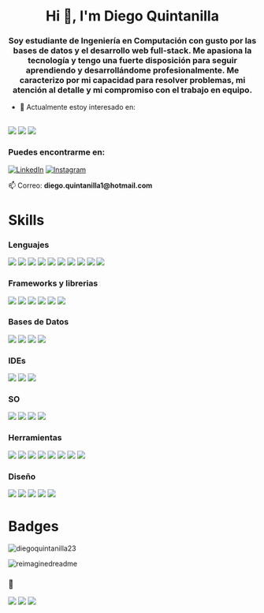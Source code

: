 <h1 align="center">Hi 👋, I'm Diego Quintanilla</h1>
<h3 align="center">Soy estudiante de Ingeniería en Computación con gusto por las bases de datos y el desarrollo web full-stack. Me apasiona la tecnología y tengo una fuerte disposición para seguir aprendiendo y desarrollándome profesionalmente. Me caracterizo por mi capacidad para resolver problemas, mi atención al detalle y mi compromiso con el trabajo en equipo.</h3>

- 🌱 Actualmente estoy interesado en: 
<br>
<a target="_blank"><img src="https://img.shields.io/badge/Angular-DD0031?style=for-the-badge&logo=angular&logoColor=white"></a>
<a target="_blank"><img src="https://img.shields.io/badge/Laravel-FF2D20?style=for-the-badge&logo=laravel&logoColor=white"></a>
<a target="_blank"><img src="https://img.shields.io/badge/React-20232A?style=for-the-badge&logo=react&logoColor=61DAFB"></a>

<h3 align="left">Puedes encontrarme en:</h3>
<p align="left">
<a href="https://www.linkedin.com/in/diego-quintanilla-324383313" target="_blank"><img src="https://img.shields.io/badge/LinkedIn-%230077B5.svg?&style=flat-square&logo=linkedin&logoColor=white" alt="LinkedIn"></a>
<a href="https://www.instagram.com/23skiidoo/" target="_blank"><img src="https://img.shields.io/badge/Instagram-%23E4405F.svg?&style=flat-square&logo=instagram&logoColor=white" alt="Instagram"></a>
<br>
<p>📫 Correo: <strong>diego.quintanilla1@hotmail.com</strong></p>
</p>

<h1 align="left">Skills</h1>
<h3 align="left">Lenguajes</h3>
<a target="_blank"><img src="https://img.shields.io/badge/C%23-239120?style=for-the-badge&logo=csharp&logoColor=white"></a>
<a target="_blank"><img src="https://img.shields.io/badge/C%2B%2B-00599C?style=for-the-badge&logo=c%2B%2B&logoColor=white"></a>
<a target="_blank"><img src="https://img.shields.io/badge/C-00599C?style=for-the-badge&logo=c&logoColor=white"></a>
<a target="_blank"><img src="https://img.shields.io/badge/HTML5-E34F26?style=for-the-badge&logo=html5&logoColor=white"></a>
<a target="_blank"><img src="https://img.shields.io/badge/CSS3-1572B6?style=for-the-badge&logo=css3&logoColor=white"></a>
<a target="_blank"><img src="https://img.shields.io/badge/JavaScript-F7DF1E?style=for-the-badge&logo=javascript&logoColor=black"></a>
<a target="_blank"><img src="https://img.shields.io/badge/TypeScript-007ACC?style=for-the-badge&logo=typescript&logoColor=white"></a>
<a target="_blank"><img src="https://img.shields.io/badge/Java-ED8B00?style=for-the-badge&logo=openjdk&logoColor=white"></a>
<a target="_blank"><img src="https://img.shields.io/badge/PHP-777BB4?style=for-the-badge&logo=php&logoColor=white"></a>
<a target="_blank"><img src="https://img.shields.io/badge/Dart-0175C2?style=for-the-badge&logo=dart&logoColor=white"></a>
<p align="left">
</p>
<h3 align="left">Frameworks y librerias</h3>
<p align="left">
<a target="_blank"><img src="https://img.shields.io/badge/Angular-DD0031?style=for-the-badge&logo=angular&logoColor=white"></a>
<a target="_blank"><img src="https://img.shields.io/badge/Laravel-FF2D20?style=for-the-badge&logo=laravel&logoColor=white"></a>
<a target="_blank"><img src="https://img.shields.io/badge/Flutter-02569B?style=for-the-badge&logo=flutter&logoColor=white"></a>
<a target="_blank"><img src="https://img.shields.io/badge/Express.js-404D59?style=for-the-badge"></a>
<a target="_blank"><img src="https://img.shields.io/badge/Vue.js-35495E?style=for-the-badge&logo=vue.js&logoColor=4FC08D"></a>
<a target="_blank"><img src="https://img.shields.io/badge/livewire-4e56a6?style=for-the-badge&logo=livewire&logoColor=white"></a>
</p>
<h3 align="left">Bases de Datos</h3>
<p align="left">
<a target="_blank"><img src="https://img.shields.io/badge/MongoDB-4EA94B?style=for-the-badge&logo=mongodb&logoColor=white"></a>
<a target="_blank"><img src="https://img.shields.io/badge/MySQL-005C84?style=for-the-badge&logo=mysql&logoColor=white"></a>
<a target="_blank"><img src="https://img.shields.io/badge/PostgreSQL-316192?style=for-the-badge&logo=postgresql&logoColor=white"></a>
<a target="_blank"><img src="https://img.shields.io/badge/Microsoft%20SQL%20Server-CC2927?style=for-the-badge&logo=microsoft%20sql%20server&logoColor=white"></a>
</p>
<h3 align="left">IDEs</h3>
<p align="left">
<a target="_blank"><img src="https://img.shields.io/badge/Visual_Studio-5C2D91?style=for-the-badge&logo=visual%20studio&logoColor=white"></a>
<a target="_blank"><img src="https://img.shields.io/badge/Visual_Studio_Code-0078D4?style=for-the-badge&logo=visual%20studio%20code&logoColor=white"></a>
<a target="_blank"><img src="https://img.shields.io/badge/apache%20netbeans-1B6AC6?style=for-the-badge&logo=apache%20netbeans%20IDE&logoColor=white"></a>
</p>
<h3 align="left">SO</h3>
<p align="left">
<a target="_blank"><img src="https://img.shields.io/badge/Linux-FCC624?style=for-the-badge&logo=linux&logoColor=black"></a>
<a target="_blank"><img src="https://img.shields.io/badge/Ubuntu-E95420?style=for-the-badge&logo=ubuntu&logoColor=white"></a>
<a target="_blank"><img src="https://img.shields.io/badge/Windows-0078D6?style=for-the-badge&logo=windows&logoColor=white"></a>
<a target="_blank"><img src="https://img.shields.io/badge/Windows_11-0078d4?style=for-the-badge&logo=windows-11&logoColor=white"></a>
</p>
<h3 align="left">Herramientas</h3>
<p align="left">
<a target="_blank"><img src="    https://img.shields.io/badge/ChatGPT-74aa9c?style=for-the-badge&logo=openai&logoColor=white"></a>
<a target="_blank"><img src="https://img.shields.io/badge/npm-CB3837?style=for-the-badge&logo=npm&logoColor=white"></a>
<a target="_blank"><img src="https://img.shields.io/badge/Xampp-F37623?style=for-the-badge&logo=xampp&logoColor=white"></a>
<a target="_blank"><img src="https://img.shields.io/badge/Laragon-0E83CD?style=for-the-badge&logo=Laragon&logoColor=white"></a>
<a target="_blank"><img src="https://img.shields.io/badge/Trello-0052CC?style=for-the-badge&logo=trello&logoColor=white"></a>
<a target="_blank"><img src="https://img.shields.io/badge/GIT-E44C30?style=for-the-badge&logo=git&logoColor=white"></a>
<a target="_blank"><img src="https://img.shields.io/badge/VirtualBox-21416b?style=for-the-badge&logo=VirtualBox&logoColor=white"></a>
<a target="_blank"><img src="https://img.shields.io/badge/Postman-FF6C37?style=for-the-badge&logo=Postman&logoColor=white"></a>
</p>
<h3 align="left">Diseño</h3>
<p align="left">
<a target="_blank"><img src="https://img.shields.io/badge/Figma-F24E1E?style=for-the-badge&logo=figma&logoColor=white"></a>
<a target="_blank"><img src="https://img.shields.io/badge/blender-%23F5792A.svg?style=for-the-badge&logo=blender&logoColor=white"></a>
<a target="_blank"><img src="https://img.shields.io/badge/Canva-%2300C4CC.svg?&style=for-the-badge&logo=Canva&logoColor=white"></a>
<a target="_blank"><img src="https://img.shields.io/badge/Bootstrap-563D7C?style=for-the-badge&logo=bootstrap&logoColor=white"></a>
<a target="_blank"><img src="https://img.shields.io/badge/Tailwind_CSS-38B2AC?style=for-the-badge&logo=tailwind-css&logoColor=white"></a>
</p>

<h1 align="left">Badges</h1>
<p align="left"> <img src="https://komarev.com/ghpvc/?username=diegoquintanilla23&label=Profile%20views&color=0e75b6&style=flat" alt="diegoquintanilla23" /> </p>

<img src="https://myreadme.vercel.app/api/embed/diegoquintanilla23?panels=userstatistics,toprepositories,toplanguages,commitgraph" alt="reimaginedreadme" />

<h3 align="left">🧩</h3>
<p align="left">
<a target="_blank"><img src="https://img.shields.io/badge/Nintendo_Switch-E60012?style=for-the-badge&logo=nintendo-switch&logoColor=white"></a>
<a target="_blank"><img src="https://img.shields.io/badge/Nintendo_3DS-D12228?style=for-the-badge&logo=nintendo-3ds&logoColor=white"></a>
<a href="https://www.last.fm/user/Skiiddoo23" target="_blank"><img src="https://img.shields.io/badge/last.fm-D51007?style=for-the-badge&logo=last.fm&logoColor=white"></a>
</p>